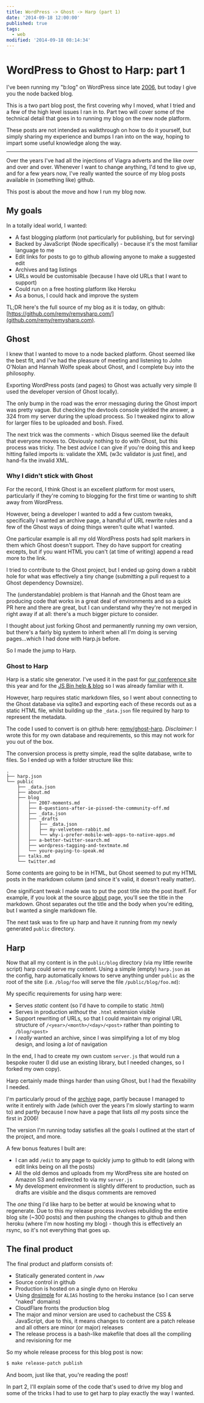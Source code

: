 ```yaml
---
title: WordPress -> Ghost -> Harp (part 1)
date: '2014-09-18 12:00:00'
published: true
tags:
  - web
modified: '2014-09-18 08:14:34'
---
```


# WordPress to Ghost to Harp: part 1

I've been running my "b:log" on WordPress since late [2006](/2006), but today I give you the node backed blog.

This is a two part blog post, the first covering why I moved, what I tried and a few of the high level issues I ran in to. Part two will cover some of the technical detail that goes in to running my blog on the new node platform.

These posts are not intended as walkthrough on how to do it yourself, but simply sharing my experience and bumps I ran into on the way, hoping to impart some useful knowledge along the way.

<!--more-->

---

Over the years I've had all the injections of Viagra adverts and the like over and over and over. Whenever I want to change anything, I'd tend to give up, and for a few years now, I've really wanted the source of my blog posts available in (something like) github.

This post is about the move and how I run my blog now.

## My goals

In a totally ideal world, I wanted:

- A fast blogging platform (not particularly for publishing, but for serving)
- Backed by JavaScript (Node specifically) - because it's the most familiar language to me
- Edit links for posts to go to github allowing anyone to make a suggested edit
- Archives and tag listings
- URLs would be customisable (because I have old URLs that I want to support)
- Could run on a free hosting platform like Heroku
- As a bonus, I could hack and improve the system

TL;DR here's the full source of my blog as it is today, on github: [https://github.com/remy/remysharp.com/](github.com/remy/remysharp.com).

## Ghost

I knew that I wanted to move to a node backed platform. Ghost seemed like the best fit, and I've had the pleasure of meeting and listening to John O'Nolan and Hannah Wolfe speak about Ghost, and I complete buy into the philosophy.

Exporting WordPress posts (and pages) to Ghost was actually very simple (I used the developer version of Ghost locally).

The only bump in the road was the error messaging during the Ghost import was pretty vague. But checking the devtools console yielded the answer, a 324 from my server during the upload process. So I tweaked nginx to allow for larger files to be uploaded and bosh. Fixed.

The next trick was the comments - which Disqus seemed like the default that everyone moves to. Obviously nothing to do with Ghost, but this process was tricky. The best advice I can give if you're doing this and keep hitting failed imports is: validate the XML (w3c validator is just fine), and hand-fix the invalid XML.

### Why I didn't stick with Ghost

For the record, I think Ghost is an excellent platform for most users, particularly if they're coming to blogging for the first time or wanting to shift away from WordPress.

However, being a developer I wanted to add a few custom tweaks, specifically I wanted an archive page, a handful of URL rewrite rules and a few of the Ghost ways of doing things weren't quite what I wanted.

One particular example is all my old WordPress posts had split markers in them which Ghost doesn't support. They do have support for creating excepts, but if you want HTML you can't (at time of writing) append a read more to the link.

I tried to contribute to the Ghost project, but I ended up going down a rabbit hole for what was effectively a tiny change (submitting a pull request to a Ghost dependency Downsize).

The (understandable) problem is that Hannah and the Ghost team are producing code that works in a great deal of environments and so a quick PR here and there are great, but I can understand why they're not merged in right away if at all: there's a much bigger picture to consider.

I thought about just forking Ghost and permanently running my own version, but there's a fairly big system to inherit when all I'm doing is serving pages...which I had done with Harp.js before.

So I made the jump to Harp.

### Ghost to Harp

Harp is a static site generator. I've used it in the past for [our conference site](http://2014.full-frontal.org) this year and for the [JS Bin help & blog](https://jsbin.com/help) so I was already familiar with it.

However, harp requires static markdown files, so I went about connecting to the Ghost database via sqlite3 and exporting each of these records out as a static HTML file, whilst building up the `_data.json` file required by harp to represent the metadata.

The code I used to convert is on github here: [remy/ghost-harp](https://github.com/remy/ghost-harp). _Disclaimer_: I wrote this for my own database and requirements, so this may not work for you out of the box.

The conversion process is pretty simple, read the sqlite database, write to files. So I ended up with a folder structure like this:

```nohighlight
.
├── harp.json
└── public
    ├── _data.json
    ├── about.md
    ├── blog
    │   ├── 2007-moments.md
    │   ├── 8-questions-after-ie-pissed-the-community-off.md
    │   ├── _data.json
    │   ├── _drafts
    │   │   ├── _data.json
    │   │   ├── my-velveteen-rabbit.md
    │   │   └── why-i-prefer-mobile-web-apps-to-native-apps.md
    │   ├── a-better-twitter-search.md
    │   ├── wordpress-tagging-and-textmate.md
    │   └── youre-paying-to-speak.md
    ├── talks.md
    └── twitter.md
```

Some contents are going to be in HTML, but Ghost seemed to put my HTML posts in the markdown column (and since it's valid, it doesn't really matter).

One significant tweak I made was to put the post title _into_ the post itself. For example, if you look at the source [about](https://github.com/remy/remysharp.com/blob/main/public/about.md) page, you'll see the title in the markdown. Ghost separates out the title and the body when you're editing, but I wanted a single markdown file.

The next task was to fire up harp and have it running from my newly generated `public` directory.

## Harp

Now that all my content is in the `public/blog` directory (via my little rewrite script) harp could serve my content. Using a simple (empty) `harp.json` as the config, harp automatically knows to serve anything under `public` as the root of the site (i.e. `/blog/foo` will serve the file `/public/blog/foo.md`):

My specific requirements for using harp were:

- Serves _static_ content (so I'd have to compile to static .html)
- Serves in production _without_ the `.html` extension visible
- Support rewriting of URLs, so that I could maintain my original URL structure of `/<year>/<month>/<day>/<post>` rather than pointing to `/blog/<post>`
- I _really_ wanted an archive, since I was simplifying a lot of my blog design, and losing a _lot_ of navigation

In the end, I had to create my own custom `server.js` that would run a bespoke router (I did use an existing library, but I needed changes, so I forked my own copy).

Harp certainly made things harder than using Ghost, but I had the flexability I needed.

I'm particularly proud of the [archive](/archive) page, partly because I managed to write it entirely with Jade (which over the years I'm slowly starting to warm to) and partly because I now have a page that lists _all_ my posts since the first in 2006!

The version I'm running today satisfies all the goals I outlined at the start of the project, and more.

A few bonus features I built are:

- I can add `/edit` to any page to quickly jump to github to edit (along with edit links being on all the posts)
- All the old demos and uploads from my WordPress site are hosted on Amazon S3 and redirected to via my `server.js`
- My development environment is slightly different to production, such as drafts are visible and the disqus comments are removed

The _one_ thing I'd like harp to be better at would be knowing what to regenerate. Due to this my release process involves rebuilding the entire blog site (~300 posts) and then pushing the changes to github and then heroku (where I'm now hosting my blog) - though this is effectively an rsync, so it's not everything that goes up.

## The final product

The final product and platform consists of:

- Statically generated content in `/www`
- Source control in github
- Production is hosted on a single dyno on Heroku
- Using [dnsimple](https://dnsimple.com/r/5bc02f2ef8976f) for `ALIAS` hosting to the heroku instance (so I can serve "naked" domains)
- CloudFlare fronts the production blog
- The major and minor version are used to cachebust the CSS & JavaScript, due to this, it means changes to content are a patch release and all others are minor (or major) releases
- The release process is a bash-like makefile that does all the compiling and revisioning for me

So my whole release process for this blog post is now:

```bash
$ make release-patch publish
```

And boom, just like that, you're reading the post!

In part 2, I'll explain some of the code that's used to drive my blog and some of the tricks I had to use to get harp to play exactly the way I wanted.

